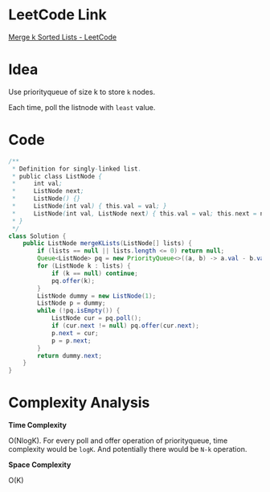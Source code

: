 # LeetCode Link

[Merge k Sorted Lists - LeetCode](https://leetcode.com/problems/merge-k-sorted-lists/)

# Idea

Use priorityqueue of size k to store `k` nodes.

Each time, poll the listnode with `least` value.

# Code

```java
/**
 * Definition for singly-linked list.
 * public class ListNode {
 *     int val;
 *     ListNode next;
 *     ListNode() {}
 *     ListNode(int val) { this.val = val; }
 *     ListNode(int val, ListNode next) { this.val = val; this.next = next; }
 * }
 */
class Solution {
    public ListNode mergeKLists(ListNode[] lists) {
        if (lists == null || lists.length <= 0) return null;
        Queue<ListNode> pq = new PriorityQueue<>((a, b) -> a.val - b.val);
        for (ListNode k : lists) {
            if (k == null) continue;
            pq.offer(k);
        }
        ListNode dummy = new ListNode(1);
        ListNode p = dummy;
        while (!pq.isEmpty()) {
            ListNode cur = pq.poll();
            if (cur.next != null) pq.offer(cur.next);
            p.next = cur;
            p = p.next;
        }
        return dummy.next;
    }
}
```

# Complexity Analysis

**Time Complexity**

O(NlogK). For every poll and offer operation of priorityqueue, time complexity would be `logK`. And potentially there would be `N-k`  operation.

**Space Complexity**

O(K)
